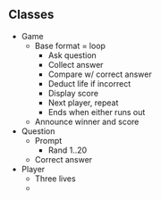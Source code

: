 ## Classes

- Game
  - Base format = loop
    - Ask question
    - Collect answer
    - Compare w/ correct answer
    - Deduct life if incorrect
    - Display score
    - Next player, repeat
    - Ends when either runs out
  - Announce winner and score
- Question
  - Prompt
    - Rand 1..20
  - Correct answer
- Player
  - Three lives
  -
